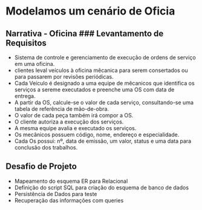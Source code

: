 ## 

# Modelamos um cenário de Oficia

## Narrativa - Oficina ### Levantamento de Requisitos

- Sistema de controle e gerenciamento de execução de ordens de serviço em uma oficina.
- clientes leval veículos à oficina mêcanica para serem consertados ou para passarem por revisões periódicas.
- Cada Veículo é designado a uma equipe de mêcanicos que identifica os serviços a sereme executados e preenche uma OS com data de entrega.
- A partir da OS, calcule-se o valor de cada serviço, consultando-se uma tabela de referência de mão-de-obra.
- O valor de cada peça também irá compor a OS.
- O cliente autoriza a execução dos serviços.
- A mesma equipe avalia e executado os serviços.
- Os mecânicos possuem código, nome, endereço e especialidade.
- Cada Os possui: nº, data de emissão, um valor, status e uma data para conclusão dos trabalhos.

## Desafio de Projeto

- Mapeamento do esquema ER para Relacional
- Definição do script SQL para criação do esquema de banco de dados
- Persistência de Dados para teste
- Recuperação das informações com queries
